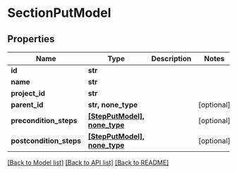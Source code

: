 # SectionPutModel


## Properties
Name | Type | Description | Notes
------------ | ------------- | ------------- | -------------
**id** | **str** |  | 
**name** | **str** |  | 
**project_id** | **str** |  | 
**parent_id** | **str, none_type** |  | [optional] 
**precondition_steps** | [**[StepPutModel], none_type**](StepPutModel.md) |  | [optional] 
**postcondition_steps** | [**[StepPutModel], none_type**](StepPutModel.md) |  | [optional] 

[[Back to Model list]](../README.md#documentation-for-models) [[Back to API list]](../README.md#documentation-for-api-endpoints) [[Back to README]](../README.md)


